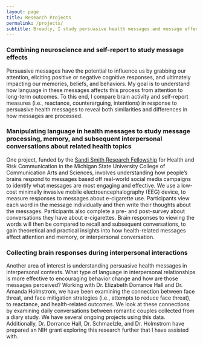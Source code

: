 ```yaml
---
layout: page
title: Research Projects
permalink: /projects/
subtitle: Broadly, I study persuasive health messages and message effects on memory and health beahviors
---
```


### Combining neuroscience and self-report to study message effects

Persuasive messages have the potential to influence us by grabbing our attention, eliciting positive or negative cognitive responses, and ultimately impacting our memories, beliefs, and behaviors. My goal is to understand how language in these messages affects this process from attention to long-term outcomes. To this end, I compare brain activity and self-report measures (i.e., reactance, counterarguing, intentions) in response to persuasive health messages to reveal both similarities and differences in how messages are processed. 

### Manipulating language in health messages to study message processing, memory, and subsequent interpersonal conversations about related health topics

One project, funded by the [Sandi Smith Research Fellowship](https://hrcc.cas.msu.edu/student/ssrf/index.html) for Health and Risk Communication in the Michigan State University College of Communication Arts and Sciences, involves understanding how people’s brains respond to messages based off real-world social media campaigns to identify what messages are most engaging and effective. We use a low-cost minimally invasive mobile electroencephalography (EEG) device, to measure responses to messages about e-cigarette use. Participants view each word in the message individually and then write their thoughts about the messages. Participants also complete a pre- and post-survey about conversations they have about e-cigarettes. Brain responses to viewing the words will then be compared to recall and subsequent conversations, to gain theoretical and practical insights into how health-related messages affect attention and memory, or interpersonal conversation. 

### Collecting brain responses during interpersonal interactions

Another area of interest is understanding persuasive health messages in interpersonal contexts. What type of language in interpersonal relationships is more effective to encouraging behavior change and how are those messages perceived? Working with Dr. Elizabeth Dorrance Hall and Dr. Amanda Holmstrom, we have been examining the connection between face threat, and face mitigation strategies (i.e., attempts to reduce face threat), to reactance, and health-related outcomes. We look at these connections by examining daily conversations between romantic couples collected from a diary study. We have several ongoing projects using this data. Additionally, Dr. Dorrance Hall, Dr. Schmaelzle, and Dr. Holmstrom have prepared an NIH grant exploring this research further that I have assisted with.

